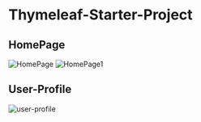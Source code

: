 # Thymeleaf-Starter-Project
## HomePage
![HomePage](https://user-images.githubusercontent.com/51941964/136658938-20922b34-5eba-4d5a-8796-b3b8e151d78d.png)
![HomePage1](https://user-images.githubusercontent.com/51941964/136658940-c28c3f6c-239a-4b36-a81f-73d4c865647b.png)

## User-Profile
![user-profile](https://user-images.githubusercontent.com/51941964/136660891-785098e4-b963-45f7-a72d-30b62891c5ef.png)

